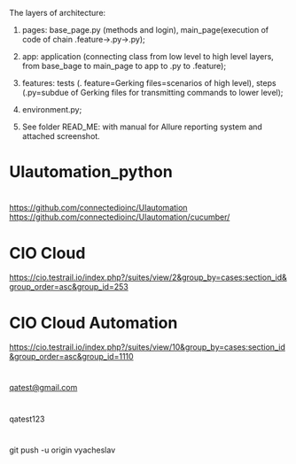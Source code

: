 The layers of architecture:

1. pages: base_page.py (methods and login), main_page(execution of code of chain .feature->.py->.py);

2. app: application (connecting class from low level to high level layers, from base_bage to main_page to app to .py to .feature);

3. features: tests (. feature=Gerking files=scenarios of high level), steps (.py=subdue of Gerking files for transmitting commands to lower level);

5. environment.py;

6. See folder READ_ME: with manual for Allure reporting system and attached screenshot.

# UIautomation_python

#
https://github.com/connectedioinc/UIautomation
https://github.com/connectedioinc/UIautomation/cucumber/
# CIO Cloud
https://cio.testrail.io/index.php?/suites/view/2&group_by=cases:section_id&group_order=asc&group_id=253
# CIO Cloud Automation
https://cio.testrail.io/index.php?/suites/view/10&group_by=cases:section_id&group_order=asc&group_id=1110
#
qatest@gmail.com
#
qatest123
#
git push -u origin vyacheslav
